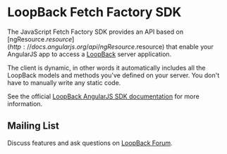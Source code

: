 # LoopBack Fetch Factory SDK

The JavaScript Fetch Factory SDK provides an API based on
[ngResource.$resource](http://docs.angularjs.org/api/ngResource.$resource)
that enable your AngularJS app to access a
[LoopBack](http://docs.strongloop.com/loopback) server application.

The client is dynamic, in other words it automatically includes all the
LoopBack models and methods you've defined on your server.
You don't have to manually write any static code.

See the official [LoopBack AngularJS SDK
documentation](http://docs.strongloop.com/display/LB/AngularJS+JavaScript+SDK)
for more information.

## Mailing List

Discuss features and ask questions on [LoopBack Forum](https://groups.google.com/forum/#!forum/loopbackjs).
